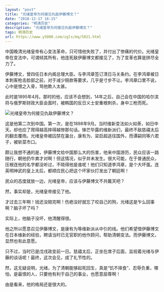 ```yaml
---
layout: "post"
title: "光绪皇帝为何接见仇敌伊藤博文？"
date: "2018-12-17 16:15"
categories: "明清历史"
description: "光绪皇帝为何接见仇敌伊藤博文？"
tags: 明清历史
url: https://www.y5000.com/zgls/mq/5021.html
---
```






中国晚清光绪皇帝有心变法革命，只可惜他失败了，并付出了惨痛的代价。光绪皇帝在变法中，可谓倾其所有，他连死敌伊藤博文都接见了，为了变革也算是拼尽全力了。

伊藤博文，曾四任日本内阁总理大臣。与李鸿章签订清日马关条约。在李鸿章被日本刺客枪击脸部之前，对于减少赔款等要求，几乎是寸步不让。李鸿章口里不说，心中是恨之入骨，骂他欺人太甚。

此时是1895年4月。那时的他，应该不会想到，14年之后，自己会在中国的哈尔滨将与俄罗斯财政大臣会面时，被韩国的反日义士安重根刺杀，身中三枪而死。

![光绪皇帝为何接见仇敌伊藤博文？](/uploads/allimg/161111/6-16111114301O02.JPG)

这是他第二次到中国。第一次，是在1898年9月。当时维新变法如火如荼，如日中天。却也应了爬得越高摔得越惨那句话。锋芒毕露的维新派们，最终不敌慈禧太后的翻去覆雨。光绪皇帝被囚禁在瀛台，康有为、梁启超逃往国外，而谭嗣同等六君子，被斩菜市口。

颇让我想不通的是，伊藤博文给中国那么大的伤害，他来中国游历，民众应该一路随行，朝他扔牛粪才对啊！但这情况，似乎并未发生。很大可能，在于普通民众，压根连他的名字都没听过，不晓得他是谁呢！他们只知道李鸿章，是个大坏蛋。连英明神武的皇上太后，都顺应民心把这个坏家伙打发出了朝廷啊！

民众的态度就放一边，光绪皇帝，应该与伊藤博文不共戴天吧？

然，事实却是，光绪皇帝接见了他。

才过去三年啊！钱还没赔完啊！伤疤没好就忘了咬自己的狗，光绪这是乍么回事啊？脑子坏了吗？

实际上，他脑子没坏，他清醒得很。

他之所以愿意召见伊藤博文，是康有为等维新派从中引的线。他们希望借伊藤博文在日本维新的经验，聘请当时已无官职的他作顾问，帮助清朝变法。而伊藤博文，显然也有此意愿。

只不过，当时已是戊戌政变前一日。慈禧太后，正坐在席子后面，监视着光绪与伊藤的谈话呢！最终，这次会见，成了礼节性的。

然，这无疑说明，光绪，为了清朝能够起死回生，真是“饥不择食”、忍辱负重，哪怕，是最恨的人，只要他有利于自己的事业，也愿意屈尊啊！

由是看来，他的格局还是很大的。
